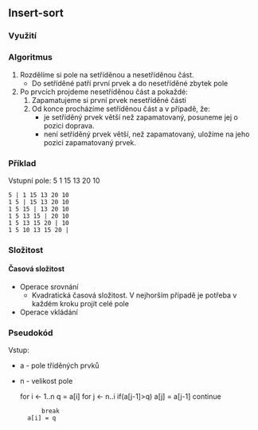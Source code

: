 ## Insert-sort
### Využití

### Algoritmus
1. Rozdělíme si pole na setříděnou a nesetříděnou část.
	- Do setříděné patří první prvek a do nesetříděné zbytek pole
2. Po prvcích projdeme nesetříděnou část a pokaždé:
	1. Zapamatujeme si první prvek nesetříděné části
	2. Od konce procházíme setříděnou část a v případě, že:
		- je setříděný prvek větší než zapamatovaný, posuneme jej o pozici doprava.
		- není setříděný prvek větší, než zapamatovaný, uložíme na jeho pozici zapamatovaný prvek.

### Příklad
Vstupní pole: 5 1 15 13 20 10

	5 | 1 15 13 20 10
	1 5 | 15 13 20 10
	1 5 15 | 13 20 10
	1 5 13 15 | 20 10
	1 5 13 15 20 | 10
	1 5 10 13 15 20 |


### Složitost
#### Časová složitost
- Operace srovnání
	- Kvadratická časová složitost. V nejhorším případě je potřeba v každém kroku projít celé pole
- Operace vkládání


### Pseudokód
Vstup:
- a - pole tříděných prvků
- n - velikost pole

	for i <- 1..n
		q = a[i]
		for j <- n..i
			if(a[j-1]>q)
				a[j] = a[j-1]
				continue

			break
		a[i] = q
